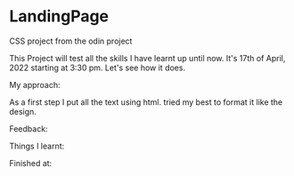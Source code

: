 # LandingPage
CSS project from the odin project

This Project will test all the skills I have learnt up until now.
It's 17th of April, 2022 starting at 3:30 pm.
Let's see how it does. 

My approach:

As a first step I put all the text using html. tried my best to format it like the design.

Feedback: 

Things I learnt: 

Finished at: 